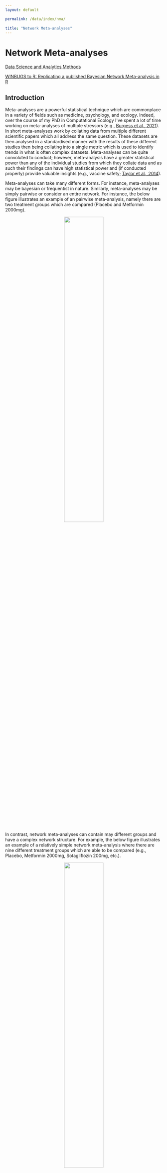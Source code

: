 ```yaml
---
layout: default

permalink: /data/index/nma/
  
title: "Network Meta-analyses"
---
```

  
# Network Meta-analyses
  
[Data Science and Analytics Methods](https://benjburgess.github.io/data/index)

[WINBUGS to R: Replicating a published Bayesian Network Meta-analysis in R](https://benjburgess.github.io/i/nma_bayesian)

## Introduction

Meta-analyses are a powerful statistical technique which are commonplace in a variety of fields such as medicine, psychology, and ecology. Indeed, over the course of my PhD in Computational Ecology I've spent a lot of time working on meta-analyses of multiple stressors (e.g., [Burgess et al., 2021](https://onlinelibrary.wiley.com/doi/full/10.1111/gcb.15630)). In short meta-analyses work by collating data from multiple different scientific papers which all address the same question. These datasets are then analysed in a standardised manner with the results of these different studies then being collating into a single metric which is used to identify trends in what is often complex datasets. Meta-analyses can be quite convoluted to conduct; however, meta-analysis have a greater statistical power than any of the individual studies from which they collate data and as such their findings can have high statistical power and (if conducted properly) provide valuable insights (e.g., vaccine safety; [Taylor et al., 2014](https://www.sciencedirect.com/science/article/pii/S0264410X14006367)).

Meta-analyses can take many different forms. For instance, meta-analyses may be bayesian or frequentist in nature. Similarly, meta-analyses may be simply pairwise or consider an entire network. For instance, the below figure illustrates an example of an pairwise meta-analysis, namely there are two treatment groups which are compared (Placebo and Metformin 2000mg).

<div style="text-align:center"><img src="https://benjburgess.github.io/assets/example_pma.jpeg" width="50%"/></div>

In contrast, network meta-analyses can contain may different groups and have a complex network structure. For example, the below figure illustrates an example of a relatively simple network meta-analysis where there are nine different treatment groups which are able to be compared (e.g., Placebo, Metformin 2000mg, Sotagliflozin 200mg, etc.).

<div style="text-align:center"><img src="https://benjburgess.github.io/assets/example_nma.jpeg" width="50%"/></div>

One of the strengths of the network meta-analysis is that groups for which there is no direct comparison are able to be indirectly compared. For instance, in the above network plot, a network meta-analysis would allow for Dapagliflozin (5mg) to be compared to Sotagliflozin (400mg) given that they can be connected via the Placebo treatment group.

To demonstrate network meta-analyses, I've compiled a [tutorial which replicates the Bayesian network meta-analysis from a recently published paper](https://benjburgess.github.io/i/nma_bayesian) by [Langford et al. (2020)](https://dom-pubs.onlinelibrary.wiley.com/doi/10.1111/dom.13863). The original analysis by Langford et al. (2020) was conducted using WINBUGS. However I have been able to exactly replicated their results using the gemtc package in R. This introductory aims to provide an introduction to Bayesian network meta-analyses in R using a real world dataset.

